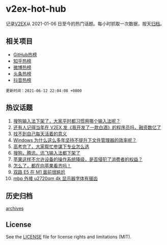 # v2ex-hot-hub

 记录[V2EX](https://www.v2ex.com/)从 2021-01-06 日至今的热门话题。每小时抓取一次数据，按天[归档](archives)。
 
 ## 相关项目

- [GitHub热榜](https://github.com/lonnyzhang423/github-hot-hub)
- [知乎热榜](https://github.com/lonnyzhang423/zhihu-hot-hub)
- [微博热榜](https://github.com/lonnyzhang423/weibo-hot-hub)
- [头条热榜](https://github.com/lonnyzhang423/toutiao-hot-hub)
- [抖音热榜](https://github.com/lonnyzhang423/douyin-hot-hub)


 `更新时间：2021-06-12 22:04:08 +0800`

## 热议话题

1. [搜狗输入法下架了，大家平时都习惯用哪个输入法呢？](https://www.v2ex.com/t/783039)
1. [还有人记得当年在 V2EX 发《我开发了一款白酒》的程序员吗，融资数亿了](https://www.v2ex.com/t/783022)
1. [找不到自己每天活着的意义](https://www.v2ex.com/t/783089)
1. [Windows 为什么这么多年坚持不提升下文件管理器的效率呢？](https://www.v2ex.com/t/783038)
1. [高考完了，大家帮忙参谋下专业怎么选](https://www.v2ex.com/t/783083)
1. [搜狗，腾讯，讯飞输入法都下架了](https://www.v2ex.com/t/783055)
1. [苹果这样不允许设备的操作系统降级，是否侵犯了消费者的权益？](https://www.v2ex.com/t/783073)
1. [怎么了，都在向苹果看齐吗！](https://www.v2ex.com/t/783051)
1. [双路 E5 在 M1 面前很尴尬](https://www.v2ex.com/t/783020)
1. [mbp 外接 u2720qm 4k 显示器字体有锯齿](https://www.v2ex.com/t/783056)

## 历史归档

[archives](archives)

## License

See the [LICENSE](LICENSE) file for license rights and limitations (MIT).
